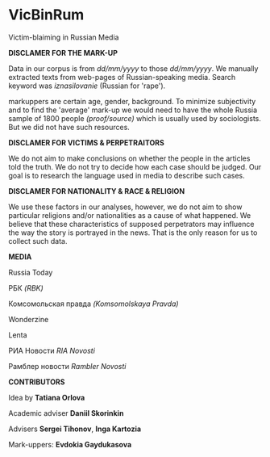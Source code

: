 # VicBinRum
Victim-blaiming in Russian Media

<p><b>DISCLAMER FOR THE MARK-UP</b></p>
<p>Data in our corpus is from <i>dd/mm/yyyy</i> to those <i>dd/mm/yyyy</i>. We manually extracted texts from web-pages of Russian-speaking media. Search keyword was <i>iznasilovanie</i> (Russian for 'rape').</p>
<p>markuppers are certain age, gender, background. To minimize subjectivity and to find the 'average' mark-up we would need to have the whole Russia sample of 1800 people <i>(proof/source)</i> which is usually used by sociologists. But we did not have such resources.</p>

<p><b>DISCLAMER FOR VICTIMS & PERPETRAITORS</b></p>
<p>We do not aim to make conclusions on whether the people in the articles told the truth. We do not try to decide how each case should be judged. Our goal is to research the language used in media to describe such cases.</p>

<p><b>DISCLAMER FOR NATIONALITY & RACE & RELIGION</b></p>
<p>We use these factors in our analyses, however, we do not aim to show particular religions and/or nationalities as a cause of what happened. We believe that these characteristics of supposed perpetrators may influence the way the story is portrayed in the news. That is the only reason for us to collect such data.</p>

<p><b>MEDIA</b></p>
<p>Russia Today</p>
<p>РБК <i>(RBK)</i></p>
<p>Комсомольская правда <i>(Komsomolskaya Pravda)</i></p>
<p>Wonderzine</p>
<p>Lenta</p>
<p>РИА Новости <i>RIA Novosti</i></p>
<p>Рамблер новости <i>Rambler Novosti</i></p>
<p></p>
<p></p>
<p></p>

<p><b>CONTRIBUTORS</b></p>
<p>Idea by <b>Tatiana Orlova</b></p>
<p>Academic adviser <b>Daniil Skorinkin</b></p>
<p>Advisers <b>Sergei Tihonov</b>, <b>Inga Kartozia</b></p>
<p>Mark-uppers: <b>Evdokia Gaydukasova</b></p>
